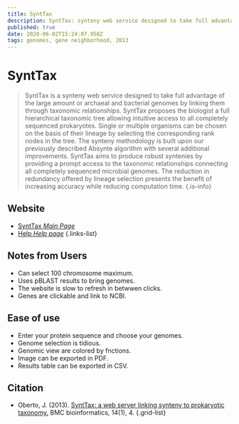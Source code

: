```yaml
---
title: SyntTax
description: SyntTax: synteny web service designed to take full advantage of the large amount or archaeal and bacterial genomes by linking them through taxonomic relationships.
published: true
date: 2020-06-02T15:24:07.958Z
tags: genomes, gene neighborhood, 2013
---
```


# SyntTax

> SyntTax is a synteny web service designed to take full advantage of the large amount or archaeal and bacterial genomes by linking them through taxonomic relationships. SyntTax proposes the biologist a full hierarchical taxonomic tree allowing intuitive access to all completely sequenced prokaryotes. Single or multiple organisms can be chosen on the basis of their lineage by selecting the corresponding rank nodes in the tree. The synteny methodology is built upon our previously described Absynte algorithm with several additional improvements.
&NewLine;
SyntTax aims to produce robust syntenies by providing a prompt access to the taxonomic relationships connecting all completely sequenced microbial genomes. The reduction in redundancy offered by lineage selection presents the benefit of increasing accuracy while reducing computation time.
{.is-info}



## Website

- [SyntTax *Main Page*](https://archaea.i2bc.paris-saclay.fr/SyntTax/)
- [Help *Help page*](https://archaea.i2bc.paris-saclay.fr/SyntTax/SyntTax_Help.html)
{.links-list}

## Notes from Users
- Can select 100 chromosome maximum.
- Uses pBLAST results to bring genomes.
- The website is slow to refresh in betwwen clicks.
- Genes are clickable and link to NCBI.

## Ease of use
- Enter your protein sequence and choose your genomes.
- Genome selection is tidious.
- Genomic view are colored by fnctions.
- Image can be exported in PDF.
- Results table can be exported in CSV.

## Citation

- Oberto, J. (2013). [SyntTax: a web server linking synteny to prokaryotic taxonomy.](https://bmcbioinformatics.biomedcentral.com/articles/10.1186/1471-2105-14-4) BMC bioinformatics, 14(1), 4.
{.grid-list}